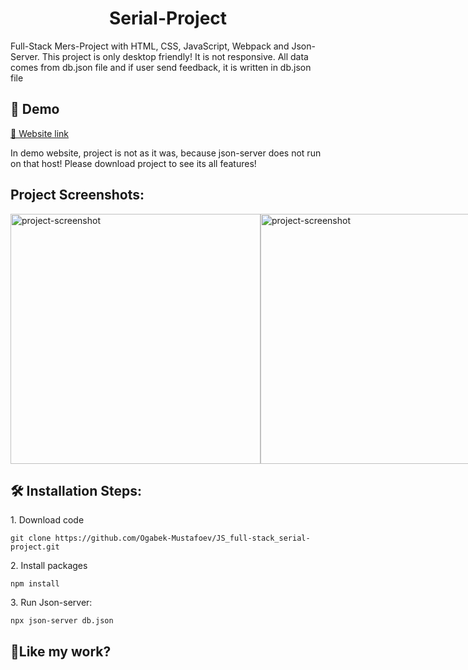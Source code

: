 <h1 align="center" id="title">Serial-Project</h1>

<p id="description">Full-Stack Mers-Project with HTML, CSS, JavaScript, Webpack and Json-Server. 
This project is only desktop friendly! It is not responsive. All data comes from db.json file and if user send feedback, it is written in db.json file</p>

<h2>🚀 Demo</h2>

[🔗 Website link](https://js-full-stack-serial-project.vercel.app/)
<p>In demo website, project is not as it was, because json-server does not run on that host! Please download project to see its all features!</p>
<h2>Project Screenshots:</h2>

 <div style="display: flex; justify-content: space-between; width:100%;">
  <img src="https://charming-semolina-34cdcd.netlify.app/assets/Blog-post/blog3.png" alt="project-screenshot" width="400">
  <img src="https://charming-semolina-34cdcd.netlify.app/assets/Blog-post/blog4.png" alt="project-screenshot" width="400">
 </div>

<h2>🛠️ Installation Steps:</h2>

<p>1. Download code</p>

```
git clone https://github.com/Ogabek-Mustafoev/JS_full-stack_serial-project.git
```

<p>2. Install packages</p>

```
npm install
```

<p>3. Run Json-server:</p>

```
npx json-server db.json
```

<h2>💖Like my work?</h2>
